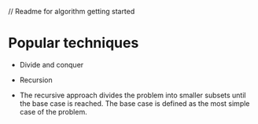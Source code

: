 //  Readme for algorithm getting started

#  Popular techniques

*  Divide and conquer

  *  Recursion

  *  The recursive approach divides the problem into smaller subsets until the base case is reached.  The base case is defined as the most simple case of the problem.
